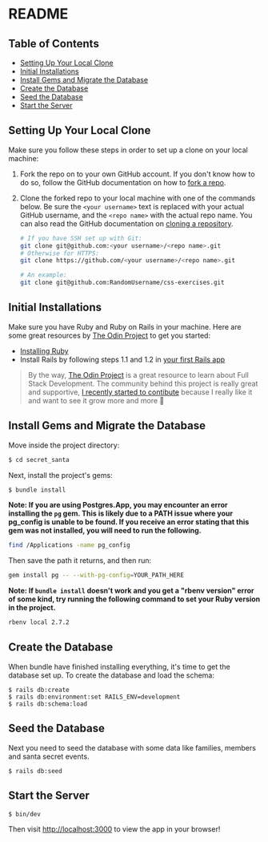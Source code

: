 # README

## Table of Contents

- [Setting Up Your Local Clone](#setting-up-your-local-clone)
- [Initial Installations](#initial-installations)
- [Install Gems and Migrate the Database](#install-gems-and-migrate-the-database)
- [Create the Database](#create-the-database)
- [Seed the Database](#seed-the-database)
- [Start the Server](#start-the-server)

## Setting Up Your Local Clone

Make sure you follow these steps in order to set up a clone on your local machine:

1. Fork the repo on to your own GitHub account. If you don't know how to do so, follow the GitHub documentation on how to [fork a repo](https://docs.github.com/en/get-started/quickstart/fork-a-repo).
2. Clone the forked repo to your local machine with one of the commands below. Be sure the `<your username>` text is replaced with your actual GitHub username, and the `<repo name>` with the actual repo name. You can also read the GitHub documentation on [cloning a repository](https://docs.github.com/en/repositories/creating-and-managing-repositories/cloning-a-repository).

   ```bash
   # If you have SSH set up with Git:
   git clone git@github.com:<your username>/<repo name>.git
   # Otherwise for HTTPS:
   git clone https://github.com/<your username>/<repo name>.git

   # An example:
   git clone git@github.com:RandomUsername/css-exercises.git
   ```

## Initial Installations

Make sure you have Ruby and Ruby on Rails in your machine. Here are some great resources by [The Odin Project](https://www.theodinproject.com/) to get you started:

- [Installing Ruby](https://www.theodinproject.com/lessons/ruby-installing-ruby)
- Install Rails by following steps 1.1 and 1.2 in [your first Rails app](https://www.theodinproject.com/lessons/ruby-on-rails-installing-rails#your-first-rails-app)

> By the way, [The Odin Project](https://www.theodinproject.com/) is a great resource to learn about Full Stack Development. The community behind this project is really great and supportive, [I recently started to contibute](https://github.com/TheOdinProject/theodinproject/pull/4513) because I really like it and want to see it grow more and more 🚀

## Install Gems and Migrate the Database

Move inside the project directory:

```bash
$ cd secret_santa
```

Next, install the project's gems:

```bash
$ bundle install
```

**Note: If you are using **Postgres.App**, you may encounter an error installing the `pg` gem. This is likely due to a PATH issue where your pg_config is unable to be found. If you receive an error stating that this gem was not installed, you will need to run the following.**

```bash
find /Applications -name pg_config
```

Then save the path it returns, and then run:

```bash
gem install pg -- --with-pg-config=YOUR_PATH_HERE
```

**Note: If `bundle install` doesn't work and you get a "rbenv version" error of some kind, try running the following command to set your Ruby version in the project.**

```bash
rbenv local 2.7.2
```

## Create the Database

When bundle have finished installing everything, it's time to get the database set up. To create the database and load the schema:

```
$ rails db:create
$ rails db:environment:set RAILS_ENV=development
$ rails db:schema:load
```

## Seed the Database

Next you need to seed the database with some data like families, members and santa secret events.

```
$ rails db:seed
```

## Start the Server

```bash
$ bin/dev
```

Then visit [http://localhost:3000](http://localhost:3000) to view the app in your browser!
